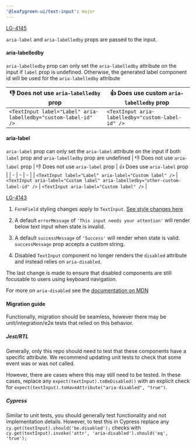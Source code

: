 ```yaml
---
'@leafygreen-ui/text-input': major
---
```


[LG-4145](https://jira.mongodb.org/browse/LG-4145)

`aria-label` and `aria-labelledby` props are passed to the input.

#### aria-labelledby
`aria-labelledby` prop can only set the `aria-labelledby` attribute on the input if `label` prop is undefined. Otherwise, the generated label component id will be used for the `aria-labelledby` attribute

| 👎 Does not use `aria-labelledby` prop | 👍 Does use custom `aria-labelledby` prop |
| - | - |
| `<TextInput label="Label" aria-labelledby="custom-label-id" />` | `<TextInput aria-labelledby="custom-label-id" />` |

#### aria-label
`aria-label` prop can only set the `aria-label` attribute on the input if both `label` prop and `aria-labelledby` prop are undefined
| 👎 Does not use `aria-label` prop | 👎 Does not use `aria-label` prop | 👍 Does use `aria-label` prop |
| - | - | - |
| `<TextInput label="Label" aria-label="Custom label" />` | `<TextInput aria-label="Custom label" aria-labelledby="other-custom-label-id" />` | `<TextInput aria-label="Custom label" />` |

[LG-4143](https://jira.mongodb.org/browse/LG-4143)

1. `FormField` styling changes apply to `TextInput`. [See style changes here](https://github.com/mongodb/leafygreen-ui/blob/main/packages/form-field/CHANGELOG.md#102)

2. A default `errorMessage` of `'This input needs your attention'` will render below text input when state is invalid.

3. A default `successMessage` of `'Success'` will render when state is valid. `successMessage` prop accepts a custom string.

4. Disabled `TextInput` component no longer renders the `disabled` attribute and instead relies on `aria-disabled`.

The last change is made to ensure that disabled components are still focusable to users using keyboard navigation.

For more on `aria-disabled` see the [documentation on MDN](https://developer.mozilla.org/en-US/docs/Web/Accessibility/ARIA/Attributes/aria-disabled)

#### Migration guide

Functionally, migration should be seamless, however there may be unit/integration/e2e tests that relied on this behavior.

##### Jest/RTL

Generally, only this repo should need to test that these components have a specific attribute. We recommend updating unit tests to check that some event was or was not called.

However, there are cases where this may still need to be tested. In these cases, replace any `expect(textInput).toBeDisabled()` with an explicit check for `expect(textInput).toHaveAttribute("aria-disabled", "true")`.

##### Cypress

Similar to unit tests, you should generally test functionality and not implementation details. However, to test this in Cypress replace any `cy.get(textInput).should('be.disabled');` checks with `cy.get(textInput).invoke('attr', 'aria-disabled').should('eq', 'true');`

